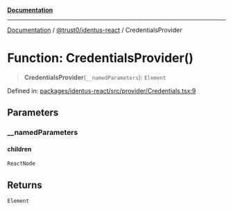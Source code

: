 [**Documentation**](../../../README.md)

***

[Documentation](../../../README.md) / [@trust0/identus-react](../README.md) / CredentialsProvider

# Function: CredentialsProvider()

> **CredentialsProvider**(`__namedParameters`): `Element`

Defined in: [packages/identus-react/src/provider/Credentials.tsx:9](https://github.com/trust0-project/identus/blob/e3c2b74c20c20b36c8722f28924da97d822f3e04/packages/identus-react/src/provider/Credentials.tsx#L9)

## Parameters

### \_\_namedParameters

#### children

`ReactNode`

## Returns

`Element`
